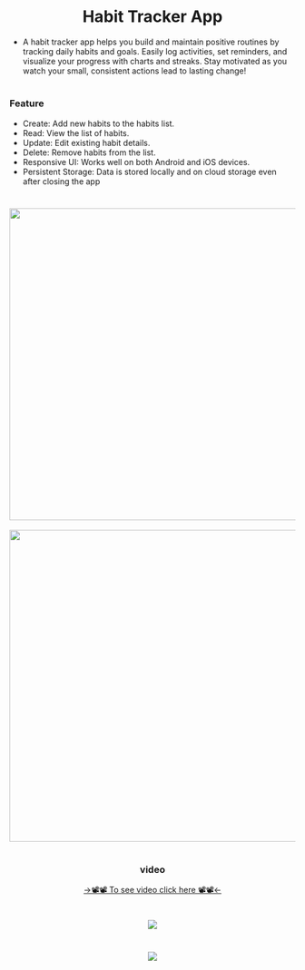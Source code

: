 <h1 align="center"> Habit Tracker App </h1>

-  A habit tracker app helps you build and maintain positive routines by tracking daily habits and goals. Easily log activities, set reminders, and visualize your progress with charts and streaks. Stay motivated as you watch your small, consistent actions lead to lasting change!

<h1 align="center"> </h1>

<h3 align="left"> Feature </h3>

- Create: Add new habits to the habits list.
- Read: View the list of habits.
- Update: Edit existing habit details.
- Delete: Remove habits from the list.
- Responsive UI: Works well on both Android and iOS devices.
- Persistent Storage: Data is stored locally and on cloud storage even after closing the app

<h1 align="center"> </h1>

<div align="center">
<img height="550" src="https://github.com/user-attachments/assets/5c2418c3-0d83-4875-bd9d-289676817f8b"/>
  &nbsp;&nbsp;&nbsp;&nbsp;&nbsp;&nbsp;&nbsp;&nbsp;&nbsp;&nbsp;&nbsp;&nbsp;&nbsp;&nbsp;&nbsp;&nbsp;&nbsp;&nbsp;&nbsp;&nbsp;&nbsp;&nbsp;&nbsp;&nbsp;&nbsp;&nbsp;&nbsp;&nbsp;&nbsp;&nbsp;
<img height="550" src="https://github.com/user-attachments/assets/5c43a6a0-dc16-432b-9ab9-2fac4cc5fa50"/>
</div>

<h1 align="center"> </h1>

<h3 align="center"> video </h3>

<div align = "center">
<a  href="https://drive.google.com/file/d/1DYJSoTInsty69-wexEmrVnT1Z1Md4y52/view?usp=drivesdk"> ->📽️📽️ To see video click here 📽️📽️<- </a>
</div>

<h1 align="center"> </h1>

<div align="center">
<img src="https://github.com/user-attachments/assets/56ead1b5-c358-46a3-a33c-e62f0accd818"/>
</div>

<h1 align="center"> </h1>

<div align="center">
<img src="https://github.com/user-attachments/assets/f6f346c9-6201-46eb-93d1-77c79f2c1b4d"/>
</div>

<h1 align="center"> </h1>
